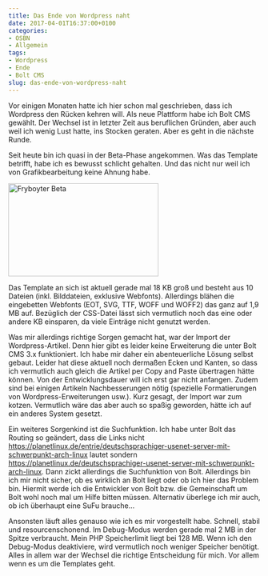 ```yaml
---
title: Das Ende von Wordpress naht
date: 2017-04-01T16:37:00+0100
categories:
- OSBN
- Allgemein
tags:
- Wordpress
- Ende
- Bolt CMS
slug: das-ende-von-wordpress-naht
---
```

Vor einigen Monaten hatte ich hier schon mal geschrieben, dass ich Wordpress den Rücken kehren will. Als neue Plattform habe ich Bolt CMS gewählt. Der Wechsel ist in letzter Zeit aus beruflichen Gründen, aber auch weil ich wenig Lust hatte, ins Stocken geraten. Aber es geht in die nächste Runde.

Seit heute bin ich quasi in der Beta-Phase angekommen. Was das Template betrifft, habe ich es bewusst schlicht gehalten. Und das nicht nur weil ich von Grafikbearbeitung keine Ahnung habe.

<a href="/files/fryboyter_beta.png"><img alt="Fryboyter Beta" src="/files/fryboyter_beta-300x186.png" style="width: 300px; height: 186px;"></a>

Das Template an sich ist aktuell gerade mal 18 KB groß und besteht aus 10 Dateien (inkl. Bilddateien, exklusive Webfonts). Allerdings blähen die eingebetten Webfonts (EOT, SVG, TTF, WOFF und WOFF2) das ganz auf 1,9 MB auf. Bezüglich der CSS-Datei lässt sich vermutlich noch das eine oder andere KB einsparen, da viele Einträge nicht genutzt werden.

Was mir allerdings richtige Sorgen gemacht hat, war der Import der Wordpress-Artikel. Denn hier gibt es leider keine Erweiterung die unter Bolt CMS 3.x funktioniert. Ich habe mir daher ein abenteuerliche Lösung selbst gebaut. Leider hat diese aktuell noch dermaßen Ecken und Kanten, so dass ich vermutlich auch gleich die Artikel per Copy and Paste übertragen hätte können. Von der Entwicklungsdauer will ich erst gar nicht anfangen. Zudem sind bei einigen Artikeln Nachbesserungen nötig (spezielle Formatierungen von Wordpress-Erweiterungen usw.). Kurz gesagt, der Import war zum kotzen. Vermutlich wäre das aber auch so spaßig geworden, hätte ich auf ein anderes System gesetzt.

Ein weiteres Sorgenkind ist die Suchfunktion. Ich habe unter Bolt das Routing so geändert, dass die Links nicht https://planetlinux.de/entrie/deutschsprachiger-usenet-server-mit-schwerpunkt-arch-linux lautet sondern https://planetlinux.de/deutschsprachiger-usenet-server-mit-schwerpunkt-arch-linux. Dann zickt allerdings die Suchfunktion von Bolt. Allerdings bin ich mir nicht sicher, ob es wirklich an Bolt liegt oder ob ich hier das Problem bin. Hiermit werde ich die Entwickler von Bolt bzw. die Gemeinschaft um Bolt wohl noch mal um Hilfe bitten müssen. Alternativ überlege ich mir auch, ob ich überhaupt eine SuFu brauche...

Ansonsten läuft alles genauso wie ich es mir vorgestellt habe. Schnell, stabil und resourcenschonend. Im Debug-Modus werden gerade mal 2 MB in der Spitze verbraucht. Mein PHP Speicherlimit liegt bei 128 MB. Wenn ich den Debug-Modus deaktiviere, wird vermutlich noch weniger Speicher benötigt. Alles in allem war der Wechsel die richtige Entscheidung für mich. Vor allem wenn es um die Templates geht.